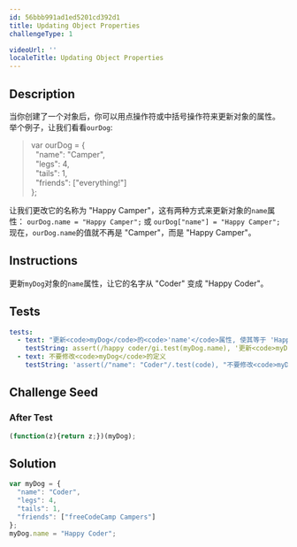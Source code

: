 ```yaml
---
id: 56bbb991ad1ed5201cd392d1
title: Updating Object Properties
challengeType: 1

videoUrl: ''
localeTitle: Updating Object Properties
---
```


## Description
<section id='description'>
当你创建了一个对象后，你可以用点操作符或中括号操作符来更新对象的属性。
举个例子，让我们看看<code>ourDog</code>:
<blockquote>var ourDog = {<br>&nbsp;&nbsp;"name": "Camper",<br>&nbsp;&nbsp;"legs": 4,<br>&nbsp;&nbsp;"tails": 1,<br>&nbsp;&nbsp;"friends": ["everything!"]<br>};</blockquote>
让我们更改它的名称为 "Happy Camper"，这有两种方式来更新对象的<code>name</code>属性：
<code>ourDog.name = "Happy Camper";</code> 或
<code>ourDog["name"] = "Happy Camper";</code>
现在，<code>ourDog.name</code>的值就不再是 "Camper"，而是 "Happy Camper"。
</section>

## Instructions
<section id='instructions'>
更新<code>myDog</code>对象的<code>name</code>属性，让它的名字从 "Coder" 变成 "Happy Coder"。
</section>

## Tests
<section id='tests'>

```yml
tests:
  - text: "更新<code>myDog</code>的<code>'name'</code>属性, 使其等于 'Happy Coder'"
    testString: assert(/happy coder/gi.test(myDog.name), '更新<code>myDog</code>的<code>"name"</code>属性, 使其等于 "Happy Coder"');
  - text: 不要修改<code>myDog</code>的定义
    testString: 'assert(/"name": "Coder"/.test(code), "不要修改<code>myDog</code>的定义");'

```

</section>

## Challenge Seed
<section id='challengeSeed'>














### After Test

<div id='js-teardown'>

```js
(function(z){return z;})(myDog);
```

</div>

</section>

## Solution
<section id='solution'>

```js
var myDog = {
  "name": "Coder",
  "legs": 4,
  "tails": 1,
  "friends": ["freeCodeCamp Campers"]
};
myDog.name = "Happy Coder";
```

</section>
              